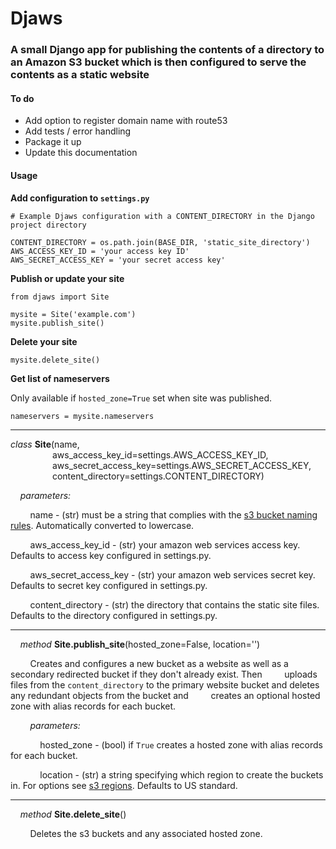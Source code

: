 # Djaws
### A small Django app for publishing the contents of a directory to an Amazon S3 bucket which is then configured to serve the contents as a static website  

#### To do
* Add option to register domain name with route53
* Add tests / error handling
* Package it up
* Update this documentation

#### Usage
**Add configuration to `settings.py`**

    # Example Djaws configuration with a CONTENT_DIRECTORY in the Django project directory

    CONTENT_DIRECTORY = os.path.join(BASE_DIR, 'static_site_directory')
    AWS_ACCESS_KEY_ID = 'your access key ID'
    AWS_SECRET_ACCESS_KEY = 'your secret access key'

**Publish or update your site**

    from djaws import Site

    mysite = Site('example.com')
    mysite.publish_site()

**Delete your site**

    mysite.delete_site()

**Get list of nameservers**

Only available if `hosted_zone=True` set when site was published.

    nameservers = mysite.nameservers
    
---
*class* **Site**(name,<br/>
&nbsp;&nbsp;&nbsp;&nbsp;&nbsp;&nbsp;&nbsp;&nbsp;&nbsp;&nbsp;&nbsp;&nbsp;&nbsp;&nbsp;&nbsp;&nbsp;&nbsp;aws\_access\_key\_id=settings.AWS\_ACCESS\_KEY\_ID, <br/>&nbsp;&nbsp;&nbsp;&nbsp;&nbsp;&nbsp;&nbsp;&nbsp;&nbsp;&nbsp;&nbsp;&nbsp;&nbsp;&nbsp;&nbsp;&nbsp;&nbsp;aws\_secret\_access\_key=settings.AWS\_SECRET\_ACCESS\_KEY,<br/>&nbsp;&nbsp;&nbsp;&nbsp;&nbsp;&nbsp;&nbsp;&nbsp;&nbsp;&nbsp;&nbsp;&nbsp;&nbsp;&nbsp;&nbsp;&nbsp;&nbsp;content\_directory=settings.CONTENT\_DIRECTORY)

&nbsp;&nbsp;&nbsp;&nbsp;*parameters:*

&nbsp;&nbsp;&nbsp;&nbsp;&nbsp;&nbsp;&nbsp;&nbsp;name - (str) must be a string that complies with the [s3 bucket naming rules](http://docs.aws.amazon.com/AmazonS3/latest/dev/BucketRestrictions.html#bucketnamingrules). Automatically converted to lowercase.

&nbsp;&nbsp;&nbsp;&nbsp;&nbsp;&nbsp;&nbsp;&nbsp;aws\_access\_key\_id - (str) your amazon web services access key. Defaults to access key configured in settings.py.

&nbsp;&nbsp;&nbsp;&nbsp;&nbsp;&nbsp;&nbsp;&nbsp;aws\_secret\_access\_key - (str) your amazon web services secret key. Defaults to secret key configured in settings.py.

&nbsp;&nbsp;&nbsp;&nbsp;&nbsp;&nbsp;&nbsp;&nbsp;content\_directory - (str) the directory that contains the static site files. Defaults to the directory configured in settings.py.

---
&nbsp;&nbsp;&nbsp;&nbsp;*method* **Site.publish\_site**(hosted_zone=False, location='')

&nbsp;&nbsp;&nbsp;&nbsp;&nbsp;&nbsp;&nbsp;&nbsp;Creates and configures a new bucket as a website as well as a secondary redirected bucket if they don't already exist. Then &nbsp;&nbsp;&nbsp;&nbsp;&nbsp;&nbsp;&nbsp;&nbsp;uploads files from the `content_directory` to the primary website bucket and deletes any redundant objects from the bucket and &nbsp;&nbsp;&nbsp;&nbsp;&nbsp;&nbsp;&nbsp;&nbsp;creates an optional hosted zone with alias records for each bucket.

&nbsp;&nbsp;&nbsp;&nbsp;&nbsp;&nbsp;&nbsp;&nbsp;*parameters:*

&nbsp;&nbsp;&nbsp;&nbsp;&nbsp;&nbsp;&nbsp;&nbsp;&nbsp;&nbsp;&nbsp;&nbsp;hosted\_zone - (bool) if `True` creates a hosted zone with alias records for each bucket.

&nbsp;&nbsp;&nbsp;&nbsp;&nbsp;&nbsp;&nbsp;&nbsp;&nbsp;&nbsp;&nbsp;&nbsp;location - (str) a string specifying which region to create the buckets in. For options see [s3 regions](http://docs.aws.amazon.com/general/latest/gr/rande.html#s3_region). Defaults to US standard.

---    
&nbsp;&nbsp;&nbsp;&nbsp;*method* **Site.delete_site**()

&nbsp;&nbsp;&nbsp;&nbsp;&nbsp;&nbsp;&nbsp;&nbsp;Deletes the s3 buckets and any associated hosted zone.
